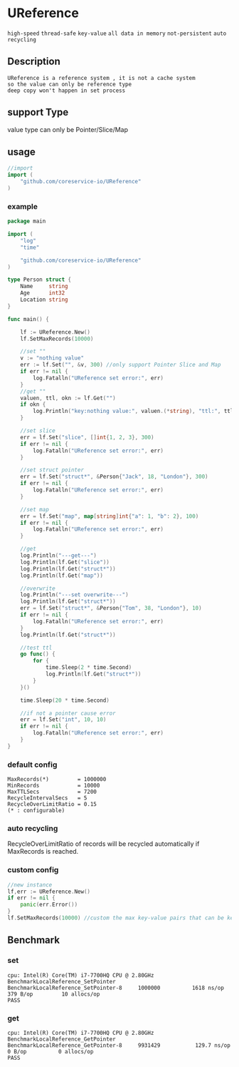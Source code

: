 # UReference

```high-speed```
```thread-safe```
```key-value```
```all data in memory```
```not-persistent```
```auto recycling ```

## Description
```
UReference is a reference system , it is not a cache system
so the value can only be reference type 
deep copy won't happen in set process
```

## support Type
value type can only be Pointer/Slice/Map

## usage

```go
//import
import (
    "github.com/coreservice-io/UReference"
)
```

### example

```go
package main

import (
	"log"
	"time"

	"github.com/coreservice-io/UReference"
)

type Person struct {
	Name     string
	Age      int32
	Location string
}

func main() {

	lf := UReference.New()
	lf.SetMaxRecords(10000)

	//set ""
	v := "nothing value"
	err := lf.Set("", &v, 300) //only support Pointer Slice and Map
	if err != nil {
		log.Fatalln("UReference set error:", err)
	}
	//get ""
	valuen, ttl, okn := lf.Get("")
	if okn {
		log.Println("key:nothing value:", valuen.(*string), "ttl:", ttl)
	}

	//set slice
	err = lf.Set("slice", []int{1, 2, 3}, 300)
	if err != nil {
		log.Fatalln("UReference set error:", err)
	}

	//set struct pointer
	err = lf.Set("struct*", &Person{"Jack", 18, "London"}, 300)
	if err != nil {
		log.Fatalln("UReference set error:", err)
	}

	//set map
	err = lf.Set("map", map[string]int{"a": 1, "b": 2}, 100)
	if err != nil {
		log.Fatalln("UReference set error:", err)
	}

	//get
	log.Println("---get---")
	log.Println(lf.Get("slice"))
	log.Println(lf.Get("struct*"))
	log.Println(lf.Get("map"))

	//overwrite
	log.Println("---set overwrite---")
	log.Println(lf.Get("struct*"))
	err = lf.Set("struct*", &Person{"Tom", 38, "London"}, 10)
	if err != nil {
		log.Fatalln("UReference set error:", err)
	}
	log.Println(lf.Get("struct*"))

	//test ttl
	go func() {
		for {
			time.Sleep(2 * time.Second)
			log.Println(lf.Get("struct*"))
		}
	}()

	time.Sleep(20 * time.Second)

	//if not a pointer cause error
	err = lf.Set("int", 10, 10)
	if err != nil {
		log.Fatalln("UReference set error:", err)
	}
}

```

### default config

```
MaxRecords(*)         = 1000000
MinRecords            = 10000
MaxTTLSecs            = 7200
RecycleIntervalSecs   = 5
RecycleOverLimitRatio = 0.15
(* : configurable)
```

### auto recycling

RecycleOverLimitRatio of records will be recycled automatically
if MaxRecords is reached.

### custom config

```go
//new instance
lf,err := UReference.New()
if err != nil {
    panic(err.Error())
}
lf.SetMaxRecords(10000) //custom the max key-value pairs that can be kept in memory
```

## Benchmark

### set

```
cpu: Intel(R) Core(TM) i7-7700HQ CPU @ 2.80GHz
BenchmarkLocalReference_SetPointer
BenchmarkLocalReference_SetPointer-8   	 1000000	      1618 ns/op	     379 B/op	      10 allocs/op
PASS
```

### get

```
cpu: Intel(R) Core(TM) i7-7700HQ CPU @ 2.80GHz
BenchmarkLocalReference_GetPointer
BenchmarkLocalReference_GetPointer-8   	 9931429	       129.7 ns/op	       0 B/op	       0 allocs/op
PASS
```
